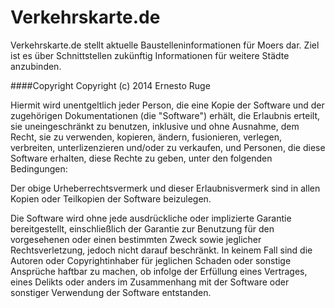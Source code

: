 # Verkehrskarte.de

Verkehrskarte.de stellt aktuelle Baustelleninformationen für Moers dar. Ziel ist es über Schnittstellen zukünftig Informationen für weitere Städte anzubinden.

####Copyright
Copyright (c) 2014 Ernesto Ruge

Hiermit wird unentgeltlich jeder Person, die eine Kopie der Software und
der zugehörigen Dokumentationen (die "Software") erhält, die Erlaubnis
erteilt, sie uneingeschränkt zu benutzen, inklusive und ohne Ausnahme, dem
Recht, sie zu verwenden, kopieren, ändern, fusionieren, verlegen,
verbreiten, unterlizenzieren und/oder zu verkaufen, und Personen, die diese
Software erhalten, diese Rechte zu geben, unter den folgenden Bedingungen:

Der obige Urheberrechtsvermerk und dieser Erlaubnisvermerk sind in allen
Kopien oder Teilkopien der Software beizulegen.

Die Software wird ohne jede ausdrückliche oder implizierte Garantie
bereitgestellt, einschließlich der Garantie zur Benutzung für den
vorgesehenen oder einen bestimmten Zweck sowie jeglicher Rechtsverletzung,
jedoch nicht darauf beschränkt. In keinem Fall sind die Autoren oder
Copyrightinhaber für jeglichen Schaden oder sonstige Ansprüche haftbar zu
machen, ob infolge der Erfüllung eines Vertrages, eines Delikts oder anders
im Zusammenhang mit der Software oder sonstiger Verwendung der Software
entstanden.
